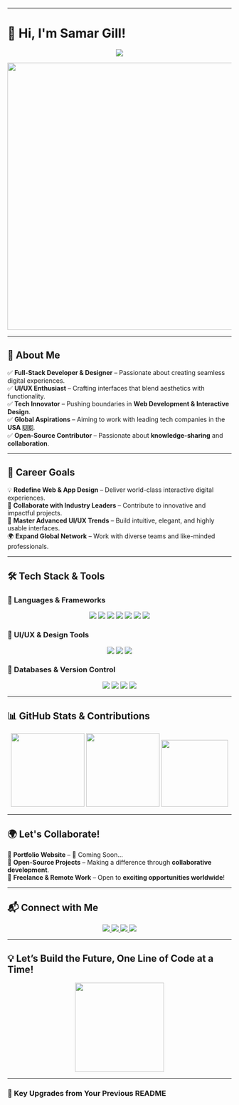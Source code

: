
---

# **🚀 Hi, I'm Samar Gill!**  

<p align="center">
  <img src="https://readme-typing-svg.demolab.com?font=Fira+Code&weight=600&size=30&pause=700&color=00A1D6&center=true&vCenter=true&width=900&lines=👨‍💻+Full-Stack+Developer;🎨+UI/UX+Designer;🚀+Turning+Ideas+into+Reality;🌍+Building+for+the+Future;💡+Innovating+with+Creativity" />
</p>

<p align="center">
  <img src="https://media.giphy.com/media/qgQUggAC3Pfv687qPC/giphy.gif" width="600" />
</p>  

---

## **🌟 About Me**  

✅ **Full-Stack Developer & Designer** – Passionate about creating seamless digital experiences.  
✅ **UI/UX Enthusiast** – Crafting interfaces that blend aesthetics with functionality.  
✅ **Tech Innovator** – Pushing boundaries in **Web Development & Interactive Design**.  
✅ **Global Aspirations** – Aiming to work with leading tech companies in the **USA 🇺🇸**.  
✅ **Open-Source Contributor** – Passionate about **knowledge-sharing** and **collaboration**.  

---

## **🎯 Career Goals**  

💡 **Redefine Web & App Design** – Deliver world-class interactive digital experiences.  
🚀 **Collaborate with Industry Leaders** – Contribute to innovative and impactful projects.  
🎨 **Master Advanced UI/UX Trends** – Build intuitive, elegant, and highly usable interfaces.  
🌍 **Expand Global Network** – Work with diverse teams and like-minded professionals.  

---

## **🛠️ Tech Stack & Tools**  

### **🚀 Languages & Frameworks**  
<p align="center">
  <img src="https://img.shields.io/badge/HTML5-E34F26?style=for-the-badge&logo=html5&logoColor=white" />
  <img src="https://img.shields.io/badge/CSS3-1572B6?style=for-the-badge&logo=css3&logoColor=white" />
  <img src="https://img.shields.io/badge/JavaScript-F7DF1E?style=for-the-badge&logo=javascript&logoColor=black" />
  <img src="https://img.shields.io/badge/Python-3776AB?style=for-the-badge&logo=python&logoColor=white" />
  <img src="https://img.shields.io/badge/React-61DAFB?style=for-the-badge&logo=react&logoColor=black" />
  <img src="https://img.shields.io/badge/Node.js-339933?style=for-the-badge&logo=nodedotjs&logoColor=white" />
  <img src="https://img.shields.io/badge/Express-000000?style=for-the-badge&logo=express&logoColor=white" />
</p>  

### **🎨 UI/UX & Design Tools**  
<p align="center">
  <img src="https://img.shields.io/badge/Figma-F24E1E?style=for-the-badge&logo=figma&logoColor=white" />
  <img src="https://img.shields.io/badge/Adobe%20XD-FF61F6?style=for-the-badge&logo=adobexd&logoColor=white" />
  <img src="https://img.shields.io/badge/Photoshop-31A8FF?style=for-the-badge&logo=adobephotoshop&logoColor=white" />
</p>  

### **📡 Databases & Version Control**  
<p align="center">
  <img src="https://img.shields.io/badge/MySQL-4479A1?style=for-the-badge&logo=mysql&logoColor=white" />
  <img src="https://img.shields.io/badge/MongoDB-47A248?style=for-the-badge&logo=mongodb&logoColor=white" />
  <img src="https://img.shields.io/badge/Git-F05032?style=for-the-badge&logo=git&logoColor=white" />
  <img src="https://img.shields.io/badge/GitHub-181717?style=for-the-badge&logo=github&logoColor=white" />
</p>  

---

## **📊 GitHub Stats & Contributions**  

<p align="center">
  <img src="https://github-readme-stats.vercel.app/api?username=samar007gill&show_icons=true&theme=tokyonight" height="165" />
  <img src="https://github-readme-streak-stats.herokuapp.com/?user=samar007gill&theme=tokyonight" height="165" />
  <img src="https://github-profile-trophy.vercel.app/?username=samar007gill&theme=tokyonight&no-bg=true" height="150" />
</p>

---

## **🌍 Let's Collaborate!**  

🔹 **Portfolio Website** – 🚧 Coming Soon...  
🔹 **Open-Source Projects** – Making a difference through **collaborative development**.  
🔹 **Freelance & Remote Work** – Open to **exciting opportunities worldwide**!  

---

## **📬 Connect with Me**  

<p align="center">
  <a href="mailto:gillsamar087@gmail.com">
    <img src="https://img.shields.io/badge/📧%20Email-gillsamar087%40gmail.com-D14836?style=for-the-badge&logo=gmail&logoColor=white" />
  </a>  
  <a href="https://github.com/samar007gill">
    <img src="https://img.shields.io/badge/🐙%20GitHub-samar007gill-181717?style=for-the-badge&logo=github&logoColor=white" />
  </a>  
  <a href="https://twitter.com/SamarGill">
    <img src="https://img.shields.io/badge/🐦%20Twitter-@SamarGill-1DA1F2?style=for-the-badge&logo=twitter&logoColor=white" />
  </a>  
  <a href="#">
    <img src="https://img.shields.io/badge/🌐%20Portfolio-Coming%20Soon-FFD700?style=for-the-badge&logo=html5&logoColor=white" />
  </a>  
</p>

---

## **💡 Let’s Build the Future, One Line of Code at a Time!**  

<p align="center">
  <img src="https://media.giphy.com/media/j2pWZpr5RlpCodOB0d/giphy.gif" width="200" />
</p>

---

### **🔹 Key Upgrades from Your Previous README**  
